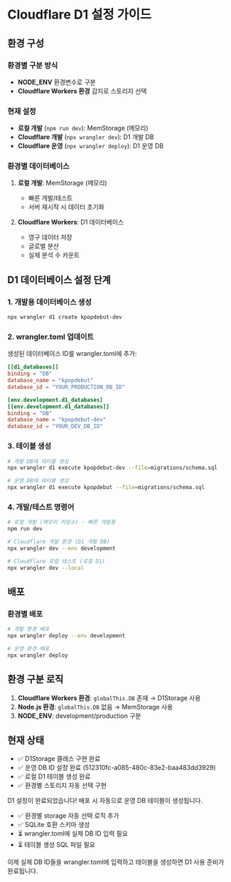 # Cloudflare D1 설정 가이드

## 환경 구성

### 환경별 구분 방식
- **NODE_ENV** 환경변수로 구분
- **Cloudflare Workers 환경** 감지로 스토리지 선택

### 현재 설정
- **로컬 개발** (`npm run dev`): MemStorage (메모리)
- **Cloudflare 개발** (`npx wrangler dev`): D1 개발 DB
- **Cloudflare 운영** (`npx wrangler deploy`): D1 운영 DB

### 환경별 데이터베이스

1. **로컬 개발**: MemStorage (메모리)
   - 빠른 개발/테스트
   - 서버 재시작 시 데이터 초기화

2. **Cloudflare Workers**: D1 데이터베이스
   - 영구 데이터 저장
   - 글로벌 분산
   - 실제 분석 수 카운트

## D1 데이터베이스 설정 단계

### 1. 개발용 데이터베이스 생성
```bash
npx wrangler d1 create kpopdebut-dev
```

### 2. wrangler.toml 업데이트
생성된 데이터베이스 ID를 wrangler.toml에 추가:
```toml
[[d1_databases]]
binding = "DB"
database_name = "kpopdebut"
database_id = "YOUR_PRODUCTION_DB_ID"

[env.development.d1_databases]
[[env.development.d1_databases]]
binding = "DB"
database_name = "kpopdebut-dev"  
database_id = "YOUR_DEV_DB_ID"
```

### 3. 테이블 생성
```bash
# 개발 DB에 테이블 생성
npx wrangler d1 execute kpopdebut-dev --file=migrations/schema.sql

# 운영 DB에 테이블 생성  
npx wrangler d1 execute kpopdebut --file=migrations/schema.sql
```

### 4. 개발/테스트 명령어
```bash
# 로컬 개발 (메모리 저장소) - 빠른 개발용
npm run dev

# Cloudflare 개발 환경 (D1 개발 DB)
npx wrangler dev --env development

# Cloudflare 로컬 테스트 (로컬 D1)
npx wrangler dev --local
```

## 배포

### 환경별 배포
```bash
# 개발 환경 배포
npx wrangler deploy --env development

# 운영 환경 배포 
npx wrangler deploy
```

## 환경 구분 로직
1. **Cloudflare Workers 환경**: `globalThis.DB` 존재 → D1Storage 사용
2. **Node.js 환경**: `globalThis.DB` 없음 → MemStorage 사용
3. **NODE_ENV**: development/production 구분

## 현재 상태
- ✅ D1Storage 클래스 구현 완료
- ✅ 운영 DB ID 설정 완료 (512310fc-a085-480c-83e2-baa483dd3929)
- ✅ 로컬 D1 테이블 생성 완료
- ✅ 환경별 스토리지 자동 선택 구현

D1 설정이 완료되었습니다! 배포 시 자동으로 운영 DB 테이블이 생성됩니다.
- ✅ 환경별 storage 자동 선택 로직 추가
- ✅ SQLite 호환 스키마 생성
- ⏳ wrangler.toml에 실제 DB ID 입력 필요
- ⏳ 테이블 생성 SQL 파일 필요

이제 실제 DB ID들을 wrangler.toml에 입력하고 테이블을 생성하면 D1 사용 준비가 완료됩니다.